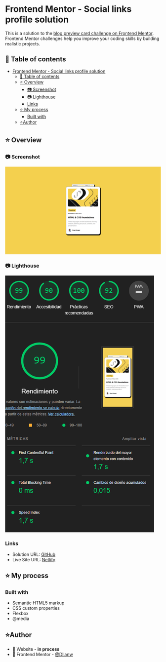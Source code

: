 # Frontend Mentor - Social links profile solution

This is a solution to the [blog preview card challenge on Frontend Mentor](https://www.frontendmentor.io/challenges/blog-preview-card-ckPaj01IcS). Frontend Mentor challenges help you improve your coding skills by building realistic projects. 

##  📝 Table of contents

- [Frontend Mentor - Social links profile solution](#frontend-mentor---social-links-profile-solution)
  - [📝 Table of contents](#-table-of-contents)
  - [⭐ Overview](#-overview)
    - [📷 Screenshot](#-screenshot)
    - [📷 Lighthouse](#-lighthouse)
    - [Links](#links)
  - [⭐ My process](#-my-process)
    - [Built with](#built-with)
  - [⭐Author](#author)


## ⭐ Overview

###  📷 Screenshot

![preview-component](./assets/images/preview.png)

###  📷 Lighthouse

![Lighthouse-test](./assets/images/lighthouse.png)

###  Links

- Solution URL: [GitHub](https://github.com/Dllanw/blog-preview-card-main)
- Live Site URL: [Netlify](https://blog-preview-card-dllanw.netlify.app/)

## ⭐ My process

###  Built with

- Semantic HTML5 markup
- CSS custom properties
- Flexbox
- @media

## ⭐Author

- 🌱 Website - **in process**
- 🌱 Frontend Mentor - [@Dllanw](https://www.frontendmentor.io/profile/Dllanw)

